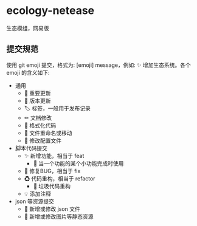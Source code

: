# ecology-netease
生态模组，网易版

## 提交规范

使用 git emoji 提交，格式为: [emoji] message，例如: ✨ 增加生态系统。各个 emoji 的含义如下:

- 通用
  - 🎉 重要更新
  - 🔖 版本更新
  - 🏷 标签，一般用于发布记录
  - ✏ 文档修改
  - 🎨 格式化代码
  - 🚚 文件重命名或移动
  - 🔧 修改配置文件
- 脚本代码提交
  - ✨ 新增功能，相当于 feat
    - 🚧 当一个功能的某个小功能完成时使用
  - 🐛 修复BUG，相当于 fix
  - ♻ 代码重构，相当于 refactor
    - 💩 垃圾代码重构
  - 💡 添加注释
- json 等资源提交
  - 📑 新增或修改 json 文件
  - 🍱 新增或修改图片等静态资源